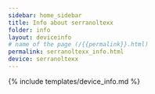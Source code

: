 ```yaml
---
sidebar: home_sidebar
title: Info about serranoltexx
folder: info
layout: deviceinfo
# name of the page (/{{permalink}}.html)
permalink: serranoltexx_info.html
device: serranoltexx
---
```

{% include templates/device_info.md %}
